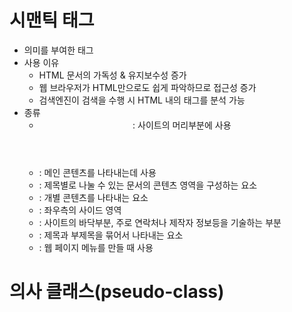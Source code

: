 # 시맨틱 태그
- 의미를 부여한 태그
- 사용 이유
    - HTML 문서의 가독성 & 유지보수성 증가
    - 웹 브라우저가 HTML만으로도 쉽게 파악하므로 접근성 증가
    - 검색엔진이 검색을 수행 시 HTML 내의 태그를 분석 가능
- 종류
    - <header> : 사이트의 머리부분에 사용
    - <main> : 메인 콘텐츠를 나타내는데 사용
    - <section> : 제목별로 나눌 수 있는 문서의 콘텐츠 영역을 구성하는 요소
    - <article> : 개별 콘텐츠를 나타내는 요소
    - <aside> : 좌우측의 사이드 영역
    - <footer> : 사이트의 바닥부분, 주로 연락처나 제작자 정보등을 기술하는 부분
    - <hgroup> : 제목과 부제목을 묶어서 나타내는 요소
    - <nav>	: 웹 페이지 메뉴를 만들 때 사용

# 의사 클래스(pseudo-class)